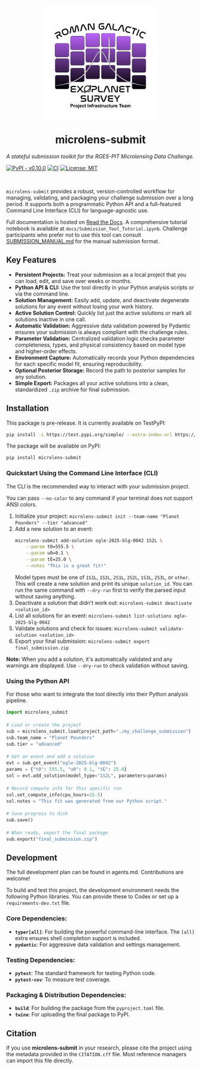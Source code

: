 <p align="center">
  <a href="https://github.com/AmberLee2427/microlens-submit">
    <img src="./assets/rges-pit_logo.png" alt="logo" width="300"/>
  </a>
</p>

<h1 align="center">microlens-submit</h1>

*A stateful submission toolkit for the RGES-PIT Microlensing Data Challenge.*

[![PyPI - v0.10.0](https://img.shields.io/pypi/v/microlens-submit.svg)](https://pypi.org/project/microlens-submit/)
[![CI](https://github.com/AmberLee2427/microlens-submit/actions/workflows/ci.yml/badge.svg)](https://github.com/AmberLee2427/microlens-submit/actions/workflows/ci.yml)
[![License: MIT](https://img.shields.io/badge/License-MIT-yellow.svg)](https://opensource.org/licenses/MIT)

<br>

`microlens-submit` provides a robust, version-controlled workflow for managing, validating, and packaging your challenge submission over a long period. It supports both a programmatic Python API and a full-featured Command Line Interface (CLI) for language-agnostic use.

Full documentation is hosted on [Read the Docs](https://microlens-submit.readthedocs.io/en/latest/). A comprehensive tutorial notebook is available at `docs/Submission_Tool_Tutorial.ipynb`. Challenge participants who prefer not to use this tool can consult [SUBMISSION_MANUAL.md](SUBMISSION_MANUAL.md) for the manual submission format.

## Key Features

* **Persistent Projects:** Treat your submission as a local project that you can load, edit, and save over weeks or months.
* **Python API & CLI:** Use the tool directly in your Python analysis scripts or via the command line.
* **Solution Management:** Easily add, update, and deactivate degenerate solutions for any event without losing your work history.
* **Active Solution Control:** Quickly list just the active solutions or mark
  all solutions inactive in one call.
* **Automatic Validation:** Aggressive data validation powered by Pydantic ensures your submission is always compliant with the challenge rules.
* **Parameter Validation:** Centralized validation logic checks parameter completeness, types, and physical consistency based on model type and higher-order effects.
* **Environment Capture:** Automatically records your Python dependencies for each specific model fit, ensuring reproducibility.
* **Optional Posterior Storage:** Record the path to posterior samples for any solution.
* **Simple Export:** Packages all your active solutions into a clean, standardized `.zip` archive for final submission.

## Installation

This package is pre-release. It is currently available on TestPyPI:

```bash
pip install -i https://test.pypi.org/simple/ --extra-index-url https://pypi.org/simple microlens-submit==0.10.0
```

The package will be available on PyPI:

```bash
pip install microlens-submit
```

### Quickstart Using the Command Line Interface (CLI)

The CLI is the recommended way to interact with your submission project.

You can pass ``--no-color`` to any command if your terminal does not support ANSI colors.

1. Initialize your project: `microlens-submit init --team-name "Planet Pounders" --tier "advanced"`
2. Add a new solution to an event:
   ```bash
   microlens-submit add-solution ogle-2025-blg-0042 1S2L \
       --param t0=555.5 \
       --param u0=0.1 \
       --param tE=25.0 \
       --notes "This is a great fit!"
   ```
   Model types must be one of `1S1L`, `1S2L`, `2S1L`, `2S2L`, `1S3L`, `2S3L`, or `other`.
   This will create a new solution and print its unique `solution_id`.
   You can run the same command with `--dry-run` first to verify the
   parsed input without saving anything.
3. Deactivate a solution that didn't work out: `microlens-submit deactivate <solution_id>`
4. List all solutions for an event: `microlens-submit list-solutions ogle-2025-blg-0042`
5. Validate solutions and check for issues: `microlens-submit validate-solution <solution_id>`
6. Export your final submission: `microlens-submit export final_submission.zip`

**Note:** When you add a solution, it's automatically validated and any warnings are displayed. Use `--dry-run` to check validation without saving.

### Using the Python API

For those who want to integrate the tool directly into their Python analysis pipeline.

```python
import microlens_submit

# Load or create the project
sub = microlens_submit.load(project_path="./my_challenge_submission")
sub.team_name = "Planet Pounders"
sub.tier = "advanced"

# Get an event and add a solution
evt = sub.get_event("ogle-2025-blg-0042")
params = {"t0": 555.5, "u0": 0.1, "tE": 25.0}
sol = evt.add_solution(model_type="1S2L", parameters=params)

# Record compute info for this specific run
sol.set_compute_info(cpu_hours=15.5)
sol.notes = "This fit was generated from our Python script."

# Save progress to disk
sub.save()

# When ready, export the final package
sub.export("final_submission.zip")
```

## Development

The full development plan can be found in agents.md. Contributions are welcome!

To build and test this project, the development environment needs the following Python libraries. You can provide these to Codex or set up a `requirements-dev.txt` file.

### Core Dependencies:
* **`typer[all]`**: For building the powerful command-line interface. The `[all]` extra ensures shell completion support is included.
* **`pydantic`**: For aggressive data validation and settings management.

### Testing Dependencies:
* **`pytest`**: The standard framework for testing Python code.
* **`pytest-cov`**: To measure test coverage.

### Packaging & Distribution Dependencies:
* **`build`**: For building the package from the `pyproject.toml` file.
* **`twine`**: For uploading the final package to PyPI.

## Citation

If you use **microlens-submit** in your research, please cite the project using
the metadata provided in the `CITATION.cff` file. Most reference managers can
import this file directly.

